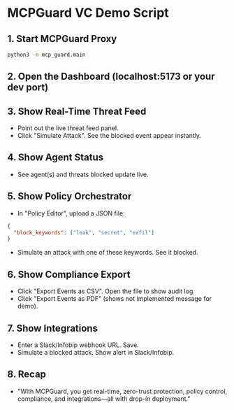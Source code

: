 # MCPGuard VC Demo Script

## 1. Start MCPGuard Proxy
```bash
python3 -m mcp_guard.main
```

## 2. Open the Dashboard (localhost:5173 or your dev port)

## 3. Show Real-Time Threat Feed
- Point out the live threat feed panel.
- Click "Simulate Attack". See the blocked event appear instantly.

## 4. Show Agent Status
- See agent(s) and threats blocked update live.

## 5. Show Policy Orchestrator
- In "Policy Editor", upload a JSON file:
```json
{
  "block_keywords": ["leak", "secret", "exfil"]
}
```
- Simulate an attack with one of these keywords. See it blocked.

## 6. Show Compliance Export
- Click "Export Events as CSV". Open the file to show audit log.
- Click "Export Events as PDF" (shows not implemented message for demo).

## 7. Show Integrations
- Enter a Slack/Infobip webhook URL. Save.
- Simulate a blocked attack. Show alert in Slack/Infobip.

## 8. Recap
- "With MCPGuard, you get real-time, zero-trust protection, policy control, compliance, and integrations—all with drop-in deployment."